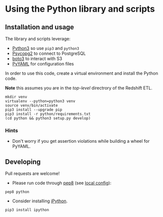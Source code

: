 # Using the Python library and scripts

## Installation and usage

The library and scripts leverage:
* [Python3](https://docs.python.org/3/) so use `pip3` and `python3`
* [Psycopg2](http://initd.org/psycopg/docs/) to connect to PostgreSQL
* [boto3](https://boto3.readthedocs.org/en/latest/) to interact with S3
* [PyYAML](http://pyyaml.org/wiki/PyYAML) for configuration files

In order to use this code, create a virtual environment and install the Python code.

**Note** this assumes you are in the *top-level* directrory of the Redshift ETL.
```shell
mkdir venv
virtualenv --python=python3 venv
source venv/bin/activate
pip3 install --upgrade pip
pip3 install -r python/requirements.txt
(cd python && python3 setup.py develop)
```

### Hints

* Don't worry if you get assertion violations while building a wheel for PyYAML.

## Developing

Pull requests are welcome!

* Please run code through [pep8](https://www.python.org/dev/peps/pep-0008/) (see [local config](.pep8)):
```shell
pep8 python
```

* Consider installing [iPython](https://ipython.org/index.html).
```shell
pip3 install ipython
```
